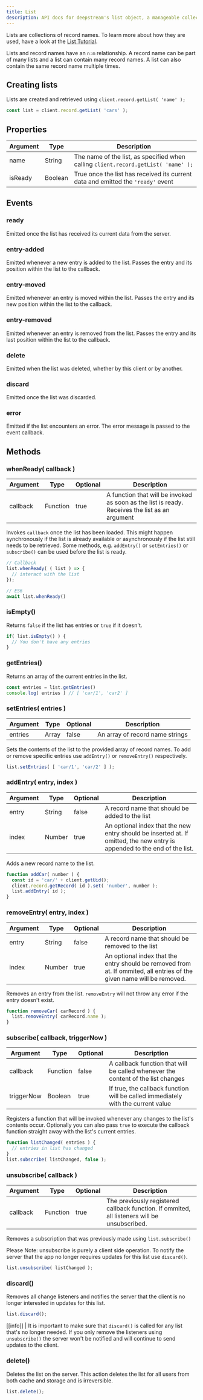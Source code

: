 ```yaml
---
title: List
description: API docs for deepstream's list object, a manageable collection of record names
---
```


Lists are collections of record names. To learn more about how they are used, have a look at the [List Tutorial](../../../tutorials/core/datasync/lists/).

Lists and record names have an `n:m` relationship. A record name can be part of many lists and a list can contain many record names. A list can also contain the same record name multiple times.

## Creating lists
Lists are created and retrieved using `client.record.getList( 'name' );`

```javascript
const list = client.record.getList( 'cars' );
```

## Properties

|Argument|Type|Description|
|---|---|---|
|name|String|The name of the list, as specified when calling `client.record.getList( 'name' );`|
|isReady|Boolean|True once the list has received its current data and emitted the `'ready'` event|

## Events

### ready
Emitted once the list has received its current data from the server.

### entry-added
Emitted whenever a new entry is added to the list. Passes the entry and its position within the list to the callback.

### entry-moved
Emitted whenever an entry is moved within the list. Passes the entry and its new position within the list to the callback.

### entry-removed
Emitted whenever an entry is removed from the list. Passes the entry and its last position within the list to the callback.

### delete
Emitted when the list was deleted, whether by this client or by another.

### discard
Emitted once the list was discarded.

### error
Emitted if the list encounters an error. The error message is passed to the event callback.

## Methods

### whenReady( callback )

|Argument|Type|Optional|Description|
|---|---|---|---|
|callback|Function|true|A function that will be invoked as soon as the list is ready. Receives the list as an argument|

Invokes `callback` once the list has been loaded. This might happen synchronously if the list is already available or asynchronously if the list still needs to be retrieved. Some methods, e.g. `addEntry()` or `setEntries()` or `subscribe()` can be used before the list is ready.

```javascript
// Callback
list.whenReady( ( list ) => {
  // interact with the list
});

// ES6
await list.whenReady()
```

### isEmpty()

Returns `false` if the list has entries or `true` if it doesn't.

```javascript
if( list.isEmpty() ) {
  // You don't have any entries
}
```

### getEntries()
Returns an array of the current entries in the list.

```javascript
const entries = list.getEntries()
console.log( entries ) // [ 'car/1', 'car2' ]
```

### setEntries( entries )

|Argument|Type|Optional|Description|
|---|---|---|---|
|entries|Array|false|An array of record name strings|

Sets the contents of the list to the provided array of record names. To add or remove specific entries use `addEntry()` or `removeEntry()` respectively.

```javascript
list.setEntries( [ 'car/1', 'car/2' ] );
```

### addEntry( entry, index )

|Argument|Type|Optional|Description|
|---|---|---|---|
|entry|String|false|A record name that should be added to the list|
|index|Number|true|An optional index that the new entry should be inserted at. If omitted, the new entry is appended to the end of the list.|

Adds a new record name to the list.

```javascript
function addCar( number ) {
  const id = 'car/' + client.getUid();
  client.record.getRecord( id ).set( 'number', number );
  list.addEntry( id );
}
```

### removeEntry( entry, index )

|Argument|Type|Optional|Description|
|---|---|---|---|
|entry|String|false|A record name that should be removed to the list|
|index|Number|true|An optional index that the entry should be removed from at. If ommited, all entries of the given name will be removed.|

Removes an entry from the list. `removeEntry` will not throw any error if the entry doesn't exist.

```javascript
function removeCar( carRecord ) {
  list.removeEntry( carRecord.name );
}
```

### subscribe( callback, triggerNow )

|Argument|Type|Optional|Description|
|---|---|---|---|
|callback|Function|false|A callback function that will be called whenever the content of the list changes|
|triggerNow|Boolean|true|If true, the callback function will be called immediately with the current value|

Registers a function that will be invoked whenever any changes to the list's contents occur. Optionally you can also pass `true` to execute the callback function straight away with the list's current entries.

```javascript
function listChanged( entries ) {
  // entries in list has changed
}
list.subscribe( listChanged, false );
```

### unsubscribe( callback )

|Argument|Type|Optional|Description|
|---|---|---|---|
|callback|Function|true|The previously registered callback function. If ommited, all listeners will be unsubscribed.|

Removes a subscription that was previously made using `list.subscribe()`

Please Note: unsubscribe is purely a client side operation. To notify the server
that the app no longer requires updates for this list use `discard()`.

```javascript
list.unsubscribe( listChanged );
```

### discard()
Removes all change listeners and notifies the server that the client is no longer interested in updates for this list.

```javascript
list.discard();
```

[[info]]
| It is important to make sure that `discard()` is called for any list that's no longer needed. If you only remove the listeners using `unsubscribe()` the server won't be notified and will continue to send updates to the client.

### delete()
Deletes the list on the server. This action deletes the list for all users from both cache and storage and is irreversible.

```javascript
list.delete();
```
